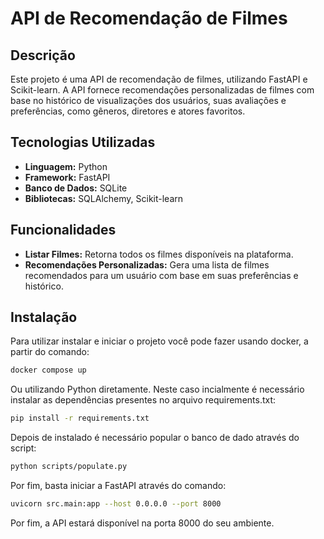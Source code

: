 # API de Recomendação de Filmes

## Descrição

Este projeto é uma API de recomendação de filmes, utilizando FastAPI e Scikit-learn. A API fornece recomendações personalizadas de filmes com base no histórico de visualizações dos usuários, suas avaliações e preferências, como gêneros, diretores e atores favoritos.

## Tecnologias Utilizadas

- **Linguagem:** Python
- **Framework:** FastAPI
- **Banco de Dados:** SQLite
- **Bibliotecas:** SQLAlchemy, Scikit-learn

## Funcionalidades

- **Listar Filmes:** Retorna todos os filmes disponíveis na plataforma.
- **Recomendações Personalizadas:** Gera uma lista de filmes recomendados para um usuário com base em suas preferências e histórico.

## Instalação

Para utilizar instalar e iniciar o projeto você pode fazer usando docker, a partir do comando:

```bash
docker compose up
```

Ou utilizando Python diretamente. Neste caso incialmente é necessário instalar as dependências presentes no arquivo requirements.txt:

```bash
pip install -r requirements.txt
```

Depois de instalado é necessário popular o banco de dado através do script:

```bash
python scripts/populate.py
```

Por fim, basta iniciar a FastAPI através do comando:

```bash
uvicorn src.main:app --host 0.0.0.0 --port 8000
```

Por fim, a API estará disponível na porta 8000 do seu ambiente.
